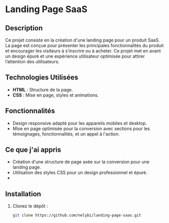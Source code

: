 # Landing Page SaaS

## Description
Ce projet consiste en la création d'une landing page pour un produit SaaS. La page est conçue pour présenter les principales fonctionnalités du produit et encourager les visiteurs à s’inscrire ou à acheter. Ce projet met en avant un design épuré et une expérience utilisateur optimisée pour attirer l’attention des utilisateurs.

## Technologies Utilisées
- **HTML** : Structure de la page.
- **CSS** : Mise en page, styles et animations.

## Fonctionnalités
- Design responsive adapté pour les appareils mobiles et desktop.
- Mise en page optimisée pour la conversion avec sections pour les témoignages, fonctionnalités, et un appel à l'action.

## Ce que j'ai appris
- Création d'une structure de page axée sur la conversion pour une landing page.
- Utilisation des styles CSS pour un design professionnel et épuré.
- 
## Installation
1. Clonez le dépôt :  
   ```bash
   git clone https://github.com/nelybi/landing-page-saas.git

